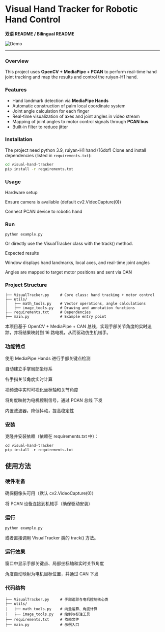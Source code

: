 # Visual Hand Tracker for Robotic Hand Control
**双语 README / Bilingual README**

![Demo](demo.gif)

---


### Overview
This project uses **OpenCV + MediaPipe + PCAN** to perform real-time hand joint tracking and map the results and control the ruiyan-H1 hand.

### Features
- Hand landmark detection via **MediaPipe Hands**  
- Automatic construction of palm local coordinate system  
- Joint angle calculation for each finger  
- Real-time visualization of axes and joint angles in video stream  
- Mapping of joint angles to motor control signals through **PCAN bus**  
- Built-in filter to reduce jitter  

### Installation

The project need python 3.9, ruiyan-H1 hand (16dof)
Clone and install dependencies (listed in `requirements.txt`):

```bash
cd visual-hand-tracker
pip install -r requirements.txt
```

### Usage

Hardware setup

Ensure camera is available (default cv2.VideoCapture(0))

Connect PCAN device to robotic hand

### Run
```
python example.py
```

Or directly use the VisualTracker class with the track() method.

Expected results

Window displays hand landmarks, local axes, and real-time joint angles

Angles are mapped to target motor positions and sent via CAN

### Project Structure
```
├── VisualTracker.py     # Core class: hand tracking + motor control
├── utils/
│   ├── math_tools.py    # Vector operations, angle calculations
│   ├── image_tools.py   # Drawing and annotation functions
├── requirements.txt     # Dependencies
├── main.py              # Example entry point
```

本项目基于 OpenCV + MediaPipe + CAN 总线，实现手部关节角度的实时追踪，并将结果映射到 16 路电机，从而驱动仿生机械手。

### 功能特点

使用 MediaPipe Hands 进行手部关键点检测

自动建立手掌局部坐标系

各手指关节角度实时计算

视频流中实时可视化坐标轴和关节角度

将角度映射为电机控制信号，通过 PCAN 总线 下发

内置滤波器，降低抖动，提高稳定性

### 安装

克隆并安装依赖（依赖在 requirements.txt 中）：
```
cd visual-hand-tracker
pip install -r requirements.txt
```
## 使用方法

### 硬件准备

确保摄像头可用（默认 cv2.VideoCapture(0)）

将 PCAN 设备连接到机械手（确保驱动安装）

### 运行
```
python example.py
```

或者直接调用 VisualTracker 类的 track() 方法。

### 运行效果

窗口中显示手部关键点、局部坐标轴和实时关节角度

角度自动映射为电机目标位置，并通过 CAN 下发

### 代码结构
```
├── VisualTracker.py     # 手部追踪与电机控制核心类
├── utils/
│   ├── math_tools.py    # 向量运算、角度计算
│   ├── image_tools.py   # 绘制与标注工具
├── requirements.txt     # 依赖文件
├── main.py              # 示例入口
```